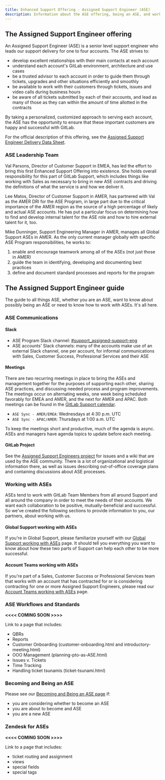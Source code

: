 ```yaml
---
title: Enhanced Support Offering - Assigned Support Engineer (ASE)
description: Information about the ASE offering, being an ASE, and working with ASEs
---
```


## The Assigned Support Engineer offering

An Assigned Support Engineer (ASE) is a senior level support engineer who leads
our support delivery for one to four accounts. The ASE strives to:

- develop excellent relationships with their main contacts at each account
- understand each account's GitLab environment, architecture and use cases
- be a trusted advisor to each account in order to guide them through tickets,
  upgrades and other situations efficiently and smoothly
- be available to work with their customers through tickets, issues and video
  calls during business hours
- be aware of all tickets submitted by each of their accounts, and lead as many
  of those as they can within the amount of time allotted in the contracts

By taking a personalized, customized approach to serving each account, the ASE
has the opportunity to ensure that these important customers are happy and
successful with GitLab.

For the official description of this offering, see the
[Assigned Support Engineer Delivery Data Sheet](https://drive.google.com/file/d/1I-GDQV9wZkTvTTMqIPw1mSLaeVUru4zU/view).

### ASE Leadership Team

Val Parsons, Director of Customer Support in EMEA, has led the effort to bring
this first Enhanced Support Offering into existence. She holds overall
responsibility for this part of GitLab Support, which includes things like
working with Sales as necessary to bring in new ASE contracts and driving the
definitions of what the service is and how we deliver it.

Lee Matos, Director of Customer Support in AMER, has partnered with Val as the
AMER DRI for the ASE Program, in large part due to the critical importance of
the AMER region as the source of a high percentage of likely and actual ASE
accounts. He has put a particular focus on determining how to find and develop
internal talent for the ASE role and how to hire external talent for it, too.

Mike Dunninger, Support Engineering Manager in AMER, manages all Global Support
ASEs in AMER. As the only current manager globally with specific ASE Program
responsibilities, he works to:

1. enable and encourage teamwork among all of the ASEs (not just those in AMER)
1. guide the team in identifying, developing and documenting best practices
1. define and document standard processes and reports for the program

## The Assigned Support Engineer guide

The guide to all things ASE, whether you are an ASE, want to know about possibly
being an ASE or need to know how to work with ASEs. It's all here.

### ASE Communications

#### Slack

- ASE Program Slack channel:  [#support_assigned-support-eng](https://gitlab.enterprise.slack.com/archives/C06E61D9Z7E)
- ASE accounts' Slack channels:  many of the accounts make use of an external
  Slack channel, one per account, for informal communications with Sales,
  Customer Success, Professional Services and their ASE

#### Meetings

There are two recurring meetings in place to bring the ASEs and management
together for the purposes of supporting each other, sharing ASE practices, and
discussing needed process and program improvements. The meetings occur on
alternating weeks, one week being scheduled favorably for EMEA and AMER, and
the next for AMER and APAC. Both meetings can be found in the
[GitLab Support calendar](/handbook/support/#google-calendar).

- `ASE Sync - AMER/EMEA`: Wednesdays at 4:30 p.m. UTC
- `ASE Sync - APAC/AMER`: Thursdays at 1:00 a.m. UTC

To keep the meetings short and productive, much of the agenda is async. ASEs
and managers have agenda topics to update before each meeting.

#### GitLab Project

See the [Assigned Support Engineers project](https://gitlab.com/gitlab-com/support/assigned-support-engineers)
for issues and a wiki that are used by the ASE community. There is a lot of
organizational and logistical information there, as well as issues describing
out-of-office coverage plans and containing discussions about ASE processes.

### Working with ASEs

ASEs tend to work with GitLab Team Members from all around Support and all
around the company in order to meet the needs of their accounts. We want
each collaboration to be positive, mutually-beneficial and successful. So
we've created the following sections to provide information to you, our
partners, about working with us.

#### Global Support working with ASEs

If you're in Global Support, please familiarize yourself with our
[Global Support working with ASEs](working-with-ases/global-support-and-ases.html)
page. It should tell you everything you want to know about how these two parts
of Support can help each other to be more successful.

#### Account Teams working with ASEs

If you're part of a Sales, Customer Success or Professional Services team that
works with an account that has contracted for or is considering contracting for
one or more Assigned Support Engineers, please read our
[Account Teams working with ASEs](working-with-ases/account-teams-working-with-ases.html)
page.

### ASE Workflows and Standards

**<<<< COMING SOON >>>>**

Link to a page that includes:

- QBRs
- Reports
- Customer Onboarding (customer-onboarding.html and introductory-meeting.html)
- OOO Management (planning-pto-as-ASE.html)
- Issues v. Tickets
- Time Tracking
- Handling ticket tsunamis (ticket-tsunami.html)

### Becoming and Being an ASE

Please see our [Becoming and Being an ASE page](#becoming-and-being-an-ase.html) if:

- you are considering whether to become an ASE
- you are about to become and ASE
- you are a new ASE

### Zendesk for ASEs

**<<<< COMING SOON >>>>**

Link to a page that includes:

- ticket routing and assignment
- views
- special fields
- special tags

